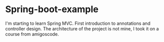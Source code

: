 # Spring-boot-example
I'm starting to learn Spring MVC. First introduction to annotations and controller design. The architecture of the project is not mine, I took it on a course from amigoscode.
